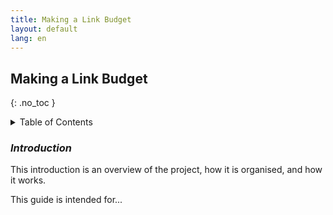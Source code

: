```yaml
---
title: Making a Link Budget
layout: default
lang: en
---
```


## Making a Link Budget
{: .no_toc }

<details markdown="block">
<summary>Table of Contents</summary>

- Table of Contents
{:toc}

</details>

### *Introduction*

This introduction is an overview of the project, how it is organised, and how it works.

This guide is intended for...